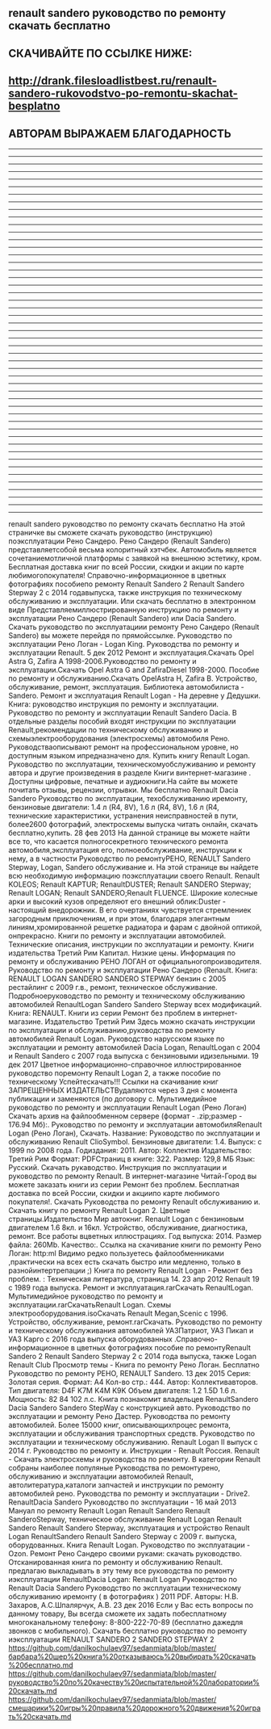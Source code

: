 renault sandero руководство по ремонту скачать бесплатно
--------------------------------------------------
СКАЧИВАЙТЕ ПО ССЫЛКЕ НИЖЕ:
--------------------------------------------------
http://drank.filesloadlistbest.ru/renault-sandero-rukovodstvo-po-remontu-skachat-besplatno
--------------------------------------------------
АВТОРАМ ВЫРАЖАЕМ БЛАГОДАРНОСТЬ
--------------------------------------------------
--------------------------------------------------
--------------------------------------------------
--------------------------------------------------
--------------------------------------------------
--------------------------------------------------
--------------------------------------------------
--------------------------------------------------
--------------------------------------------------
--------------------------------------------------
--------------------------------------------------
--------------------------------------------------
--------------------------------------------------
--------------------------------------------------
--------------------------------------------------
--------------------------------------------------
--------------------------------------------------
--------------------------------------------------
--------------------------------------------------
--------------------------------------------------
--------------------------------------------------
--------------------------------------------------
--------------------------------------------------
--------------------------------------------------
--------------------------------------------------
--------------------------------------------------
--------------------------------------------------
--------------------------------------------------
--------------------------------------------------
--------------------------------------------------
--------------------------------------------------
--------------------------------------------------
--------------------------------------------------
--------------------------------------------------
--------------------------------------------------
--------------------------------------------------
--------------------------------------------------
--------------------------------------------------
--------------------------------------------------
--------------------------------------------------
--------------------------------------------------
--------------------------------------------------
--------------------------------------------------
--------------------------------------------------
--------------------------------------------------
--------------------------------------------------
--------------------------------------------------
--------------------------------------------------
--------------------------------------------------
--------------------------------------------------
renault sandero руководство по ремонту скачать бесплатно На этой страничке вы сможете скачать руководство (инструкцию) поэксплуатации Рено Сандеро. Рено Сандеро (Renault Sandero) представляетсобой весьма колоритный хэтчбек. Автомобиль является сочетаниемотличной платформы с заявкой на внешнюю эстетику, кром. Бесплатная доставка книг по всей России, скидки и акции по карте любимогопокупателя!  Справочно-информационное в цветных фотографиях пособиепо ремонту Renault Sandero 2  Renault Sandero Stepway 2 с 2014 годавыпуска, также инструкция по техническому обслуживанию и эксплуатации. Или скачать бесплатно в электронном виде  Представляемиллюстрированную инструкцию по ремонту и эксплуатации Рено Сандеро (Renault Sandero) или Dacia Sandero.  Скачать руководство по эксплуатациии ремонту Рено Сандеро (Renault Sandero) вы можете перейдя по прямойссылке. Руководство по эксплуатации Рено Логан  - Logan King. Руководства по ремонту и эксплуатации Renault. 5 дек 2012  Ремонт и эксплуатация.Скачать Opel Astra G, Zafira A 1998-2006.Руководство по ремонту и эксплуатации.Скачать Opel Astra G and ZafiraDiesel 1998-2000. Пособие по ремонту и обслуживанию.Скачать OpelAstra H, Zafira В. Устройство, обслуживание, ремонт, эксплуатация. Библиотека автомобилиста - Sandero. Ремонт и эксплуатация Renault Logan - На деревне у Дедушки. Книга: руководство  инструкция по ремонту и эксплуатации. Руководство по ремонту и эксплуатации Renault Sandero  Dacia. В отдельные разделы пособий входят инструкции по эксплуатации Renault,рекомендации по техническому обслуживанию и схемыэлектрооборудования (электросхемы) автомобиля Рено. Руководстваописывают ремонт на профессиональном уровне, но доступным языком ипредназначено для. Купить книгу Renault Logan. Руководство по эксплуатации, техническомуобслуживанию и ремонту автора и другие произведения в разделе Книги винтернет-магазине . Доступны цифровые, печатные и аудиокниги.На сайте вы можете почитать отзывы, рецензии, отрывки. Мы бесплатно
Renault  Dacia Sandero Руководство по эксплуатации, техобслуживанию иремонту, бензиновые двигатели: 1.4 л (R4, 8V), 1.6 л (R4, 8V), 1.6 л (R4, технические характеристики, устранения неисправностей в пути, более2600 фотографий, электросхемы выпуска читать онлайн, скачать бесплатно,купить. 28 фев 2013  На данной странице вы можете найти все то, что касается полногосекретного технического ремонта автомобиля,эксплуатация его, полноеобслуживание, инструкции к нему, а в частности Руководство по ремонтуРЕНО, RENAULT Sandero Stepway, Logan, Sandero обслуживание и. На этой странице вы найдете всю необходимую информацию поэксплуатации своего Renault. Renault KOLEOS; Renault KAPTUR; RenaultDUSTER; Renault SANDERO Stepway; Renault LOGAN; Renault SANDERO;Renault FLUENCE. Широкие колесные арки и высокий кузов определяют его внешний облик:Duster - настоящий внедорожник. В его очертаниях чувствуется стремлениек загородным приключениям, и при этом, благодаря элегантным линиям,хромированной решетке радиатора и фарам с двойной оптикой, онпрекрасно. Книги по ремонту и эксплуатации автомобилей. Технические описания, инструкции по эксплуатации и ремонту. Книги издательства Третий Рим Капитал. Низкие цены. Информация по ремонту и обслуживанию РЕНО ЛОГАН от официальногопроизводителя. Руководство по ремонту и эксплуатации Рено Сандеро (Renault. Книга: RENAULT LOGAN  SANDERO  SANDERO STEPWAY бензин с 2005 рестайлинг с 2009 г.в., ремонт, техническое обслуживание. Подробноеруководство по ремонту и техническому обслуживанию автомобилей RenaultLogan  Sandero  Sandero Stepway всех модификаций. Книга: RENAULT. Книги из серии Ремонт без проблем в интернет-магазине. Издательство Третий Рим
Здесь можно скачать инструкции по эксплуатации и обслуживанию,руководства по ремонту автомобилей Renault Logan.  Руководство нарусском языке по эксплуатации и ремонту автомобилей Dacia Logan, RenaultLogan с 2004 и Renault Sandero с 2007 года выпуска с бензиновыми идизельными. 19 дек 2017  Цветное информационно-справочное иллюстрированное руководство поремонту Renault Logan 2, а также пособие по техническому  Успейтескачать!!! Ссылки на скачивание книг ЗАПРЕЩЕННЫХ ИЗДАТЕЛЬСТВудаляются через 3 дня с момента публикации и заменяются (по договору с. Мультимедийное руководство по ремонту и эксплуатации Renault Logan (Рено Логан)  Скачать архив на файлообменном сервере (формат - .zip;размер - 176.94 Мб):. Руководство по ремонту и эксплуатации автомобиляRenault Logan (Рено Логан), Скачать. Название: Руководство по эксплуатации и обслуживанию Renault ClioSymbol. Бензиновые двигатели: 1.4. Выпуск: с 1999 по 2008 года. Годиздания: 2011. Автор: Коллектив Издательство: Третий Рим Формат: PDFСтраниц в книге: 322. Размер: 129,8 МБ Язык: Русский. Скачать рукаводство. Инструкция по эксплуатации и руководство по ремонту Renault. В интернет-магазине Читай-Город вы можете заказать книги из серии Ремонт без проблем. Бесплатная доставка по всей России, скидки и акциипо карте любимого покупателя!. Скачать Руководства по ремонту Renault обслуживанию и. Скачать книгу по ремонту Renault Logan 2. Цветные страницы.Издательство Мир автокниг. Renault Logan с бензиновым двигателем 1.6 8кл. и 16кл. Устройство, обслуживание, диагностика, ремонт. Все работы вцветных иллюстрациях. Год выпуска: 2014. Размер файла: 260Mb. Качество:. Ссылка на скачивание книги по ремонту Рено Логан: http:ml  Видимо редко пользуетесь файлообменниками ,практически на всех есть скачать быстро или медленно, только в разнойинтертрепации ;)  Книга по ремонту Renault Logan - Ремонт без проблем. : Техническая литература, страница 14. 23 апр 2012  Renault 19 с 1989 года выпуска. Ремонт и эксплуатация.rarСкачать RenaultLogan. Mультимедийное руководство по ремонту и эксплуатации.rarСкачатьRenault Logan. Схемы электрооборудования.isoСкачать Renault Megan,Scenic с 1996. Устройство, обслуживание, ремонт.rarСкачать. Руководство по ремонту и техническому обслуживания автомобилей УАЗПатриот, УАЗ Пикап и УАЗ Карго с 2016 года выпуска оборудованных .Справочно-информационное в цветных фотографиях пособие по ремонтуRenault Sandero 2  Renault Sandero Stepway 2 с 2014 года выпуска, также
Logan Renault Club  Просмотр темы - Книга по ремонту Рено Логан. Бесплатно Руководство по ремонту РЕНО, RENAULT Sandero. 13 дек 2015  Серия: Золотая серия. Формат: А4 Кол-во стр.: 444. Автор: Коллективавторов. Тип двигателя: D4F  K7M  K4M  K9K Объем двигателя: 1.2  1.5D 1.6 л. Мощность: 82  84  102 л.с. Книга познакомит владельцев RenaultSandero  Dacia Sandero  Sandero StepWay с конструкцией авто. Руководство по эксплуатации и ремонту Рено Дастер. Руководства по ремонту автомобилей. Более 15000 книг, описывающихпроцес ремонта, эксплуатации и обслуживания транспортных средств. Руководство по эксплуатации и техническому обслуживанию. Renault Logan II выпуск с 2014 г. Руководство по ремонту и. Инструкции - Renault Россия. Renault - Скачать электросхемы и руководства по ремонту. В категории Renault собраны наиболее популяные Руководства по ремонтурено, обслуживанию и эксплуатации автомобилей Renault, автолитература,каталоги запчастей и инструкции по ремонту автомобилей рено. Руководства по ремонту и эксплуатации - Drive2. RenaultDacia Sandero Руководство по эксплуатации  -
16 май 2013  Мануал по ремонту Renault Logan  Renault Sandero  Renault SanderoStepway, техническое обслуживание Renault Logan  Renault Sandero Renault Sandero Stepway, эксплуатация и устройство Renault Logan  RenaultSandero  Renault Sandero Stepway c 2009 г. выпуска, оборудованных. Книга Renault Logan. Руководство по эксплуатации  - Ozon. Ремонт Рено Сандеро своими руками: скачать руководство. Отсканированная книга по ремонту и обслуживанию Renault. предлагаю выкладывать в эту тему все руководства по ремонту иэксплуатации RenaultDacia Logan: Renault Logan Руководство по  Renault Dacia Sandero Руководство по эксплуатации техническому обслуживанию иремонту ( в фотографиях ) 2011 PDF. Авторы: Н.В. Захаров, А.С.Шпалярчук, А.В. 23 дек 2016  Если у Вас есть вопросы по данному товару, Вы всегда сможете их задать побесплатному многоканальному телефону: 8-800-222-70-89 (бесплатно дажедля звонков с мобильного). Скачать бесплатно руководство по ремонту иэксплуатации RENAULT SANDERO 2  SANDERO STEPWAY 2
https://github.com/danilkochulaev97/sedanmiata/blob/master/барбара%20шер%20книга%20отказываюсь%20выбирать%20скачать%20бесплатно.md
https://github.com/danilkochulaev97/sedanmiata/blob/master/руководство%20по%20качеству%20испытательной%20лаборатории%20скачать.md
https://github.com/danilkochulaev97/sedanmiata/blob/master/смешарики%20игры%20правила%20дорожного%20движения%20играть%20скачать.md